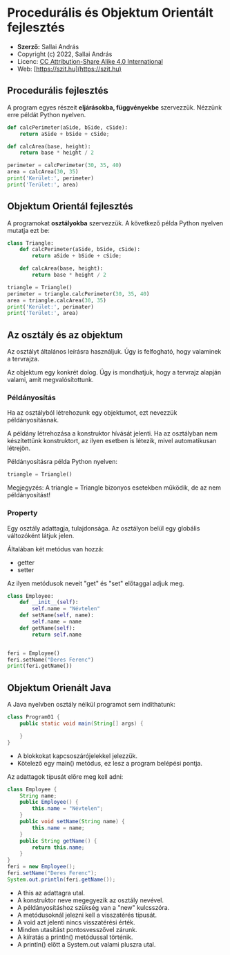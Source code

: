 # Procedurális és Objektum Orientált fejlesztés

* **Szerző:** Sallai András
* Copyright (c) 2022, Sallai András
* Licenc: [CC Attribution-Share Alike 4.0 International](https://creativecommons.org/licenses/by-sa/4.0/)
* Web: [https://szit.hu](https://szit.hu)

## Procedurális fejlesztés

A program egyes részeit **eljárásokba,
függvényekbe** szervezzük. Nézzünk erre példát Python nyelven.

```python
def calcPerimeter(aSide, bSide, cSide):
    return aSide + bSide + cSide;

def calcArea(base, height):
    return base * height / 2

perimeter = calcPerimeter(30, 35, 40)
area = calcArea(30, 35)
print('Kerület:', perimeter)
print('Terület:', area)
```

## Objektum Orientál fejlesztés

A programokat **osztályokba** szervezzük. A következő példa Python nyelven mutatja ezt be:

```python
class Triangle:
    def calcPerimeter(aSide, bSide, cSide):
        return aSide + bSide + cSide;

    def calcArea(base, height):
        return base * height / 2

triangle = Triangle()
perimeter = triangle.calcPerimeter(30, 35, 40)
area = triangle.calcArea(30, 35)
print('Kerület:', perimater)
print('Terület:', area)
```

## Az osztály és az objektum

Az osztályt általános leírásra használjuk. Úgy is felfogható, hogy valaminek a tervrajza.

Az objektum egy konkrét dolog. Úgy is mondhatjuk, hogy a tervrajz alapján valami, amit megvalósítottunk.

### Példányosítás

Ha az osztályból létrehozunk egy objektumot, ezt nevezzük példányosításnak.

A példány létrehozása a konstruktor hívását jelenti. Ha az osztályban nem készítettünk konstruktort, az ilyen esetben is létezik, mivel automatikusan létrejön.

Példányosításra példa Python nyelven:

```python
triangle = Triangle()
```

Megjegyzés: A triangle = Triangle bizonyos esetekben működik, de az nem példányosítást!

### Property

Egy osztály adattagja, tulajdonsága. Az osztályon belül egy globális változóként látjuk jelen.

Általában két metódus van hozzá:

* getter
* setter

Az ilyen metódusok neveit "get" és "set" előtaggal adjuk meg.

```python
class Employee:
    def __init__(self):
        self.name = "Névtelen"
    def setName(self, name):
        self.name = name
    def getName(self):
        return self.name


feri = Employee()
feri.setName("Deres Ferenc")
print(feri.getName())
```

## Objektum Orienált Java

A Java nyelvben osztály nélkül programot sem indíthatunk:

```java
class Program01 {
    public static void main(String[] args) {

    }
}
```

* A blokkokat kapcsoszárójelekkel jelezzük.
* Kötelező egy main() metódus, ez lesz a program belépési pontja.

Az adattagok típusát előre meg kell adni:

```java
class Employee {
    String name;
    public Employee() {
        this.name = "Névtelen";
    }
    public void setName(String name) {
        this.name = name;
    }
    public String getName() {
        return this.name;
    }
}
feri = new Employee();
feri.setName("Deres Ferenc");
System.out.println(feri.getName());
```

* A this az adattagra utal.
* A konstruktor neve megegyezik az osztály nevével.
* A példányosításhoz szükség van a "new" kulcsszóra.
* A metódusoknál jelezni kell a visszatérés típusát.
* A void azt jelenti nincs visszatérési érték.
* Minden utasítást pontosvesszővel zárunk.
* A kiíratás a println() metódussal történik.
* A println() előtt a System.out valami pluszra utal.
